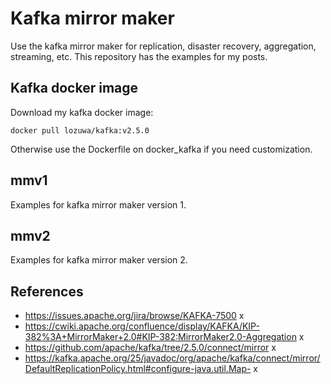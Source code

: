 # Kafka mirror maker
Use the kafka mirror maker for replication, disaster recovery, aggregation, streaming, etc. This repository has the examples for my posts.

## Kafka docker image
Download my kafka docker image:

```
docker pull lozuwa/kafka:v2.5.0
``` 

Otherwise use the Dockerfile on docker_kafka if you need customization.

## mmv1
Examples for kafka mirror maker version 1.

## mmv2
Examples for kafka mirror maker version 2.

## References
* https://issues.apache.org/jira/browse/KAFKA-7500 x
* https://cwiki.apache.org/confluence/display/KAFKA/KIP-382%3A+MirrorMaker+2.0#KIP-382:MirrorMaker2.0-Aggregation x
* https://github.com/apache/kafka/tree/2.5.0/connect/mirror x
* https://kafka.apache.org/25/javadoc/org/apache/kafka/connect/mirror/DefaultReplicationPolicy.html#configure-java.util.Map- x 

